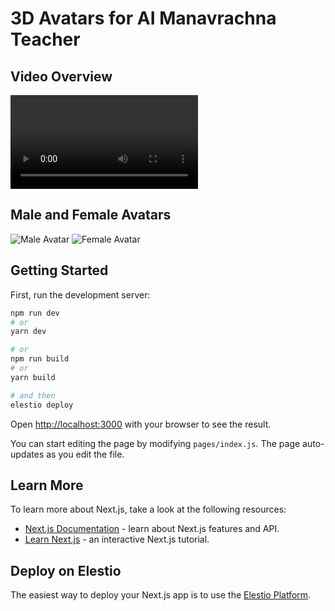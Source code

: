 # 3D Avatars for AI Manavrachna Teacher

## Video Overview

![Project Video](./public/assets/Manavrachna_AIBotDemo.mov)

## Male and Female Avatars

![Male Avatar](./public/assets/Male_Manavrachna_Homepage.png)
![Female Avatar](./public/assets/Female_Manavrachna_Homepage.png)

## Getting Started

First, run the development server:

```bash
npm run dev
# or
yarn dev

# or
npm run build
# or
yarn build

# and then
elestio deploy
```

Open [http://localhost:3000](http://localhost:3000) with your browser to see the result.

You can start editing the page by modifying `pages/index.js`. The page auto-updates as you edit the file.

## Learn More

To learn more about Next.js, take a look at the following resources:

-  [Next.js Documentation](https://nextjs.org/docs) - learn about Next.js features and API.
-  [Learn Next.js](https://nextjs.org/learn) - an interactive Next.js tutorial.

## Deploy on Elestio

The easiest way to deploy your Next.js app is to use the [Elestio Platform](https://ellest.io).
